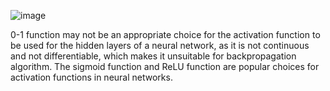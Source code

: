 ![image](https://user-images.githubusercontent.com/89120960/232330068-5be356a8-80e9-4dca-8207-742e0205cc02.png)



<p>
  0-1 function may not be an appropriate choice for the activation function to be used for the hidden layers of a neural network, as it is not continuous and not differentiable, which makes it unsuitable for backpropagation algorithm. The sigmoid function and ReLU function are popular choices for activation functions in neural networks.
</p>
